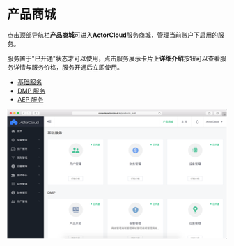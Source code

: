 # 产品商城

点击顶部导航栏**产品商城**可进入**ActorCloud**服务商城，管理当前账户下启用的服务。

服务置于"已开通"状态才可以使用，点击服务展示卡片上**详细介绍**按钮可以查看服务详情与服务价格，服务开通后立即使用。


  * [基础服务](badic_sevice.md)
  * [DMP 服务](dmp_sevice.md)
  * [AEP 服务](aep_sevice.md)
  
  ![service](assets/service.png)

